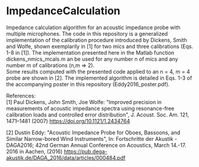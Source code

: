 # ImpedanceCalculation
Impedance calculation algorithm for an acoustic impedance probe with multiple microphones. 
The code in this repository is a generalized implementation of the calibration procedure introduced by Dickens, Smith and Wolfe, shown exemplarily in [1] for two mics and three calibrations (Eqs. 1-8 in [1]). The implementation presented here in the Matlab function dickens_nmics_mcals.m an be used for any number n of mics and any number m of calibrations (n,m => 2).\
Some results computed with the presented code applied to an n = 4, m = 4 probe are shown in [2]. The implemented algorithm is detailed in Eqs. 1-3 of the accompanying poster in this repository (Eddy2016_poster.pdf).

References:\
[1] Paul Dickens, John Smith, Joe Wolfe: "Improved precision in measurements of acoustic impedance spectra using resonance-free calibration loads and controlled error distribution", J. Acoust. Soc. Am. 121, 1471–1481 (2007)
https://doi.org/10.1121/1.2434764

[2] Dustin Eddy: "Acoustic Impedance Probe for Oboes, Bassoons, and Similar Narrow-bored Wind Instruments", In: Fortschritte der Akustik - DAGA2016; 42nd German Annual Con­ference on Acoustics, March 14.-17. 2016 in Aachen, (2016) 
https://pub.dega-akustik.de/DAGA_2016/data/articles/000484.pdf
